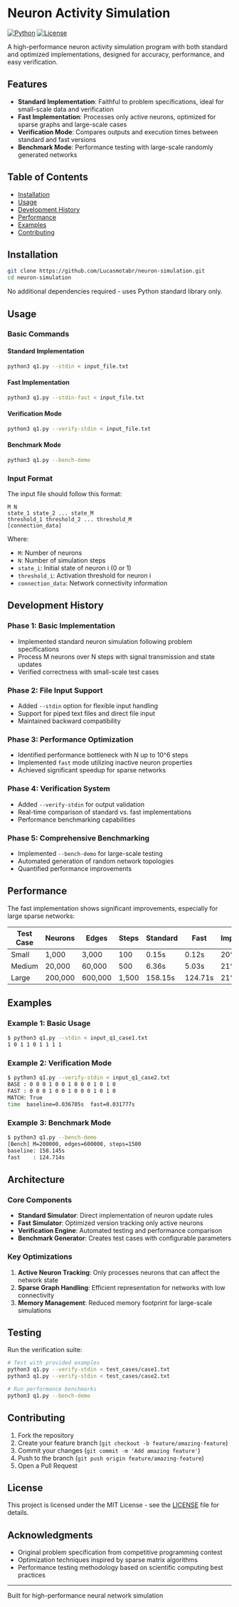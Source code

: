 # Neuron Activity Simulation

[![Python](https://img.shields.io/badge/Python-3.6%2B-blue.svg)](https://www.python.org/downloads/)
[![License](https://img.shields.io/badge/License-MIT-green.svg)](LICENSE)

A high-performance neuron activity simulation program with both standard and optimized implementations, designed for accuracy, performance, and easy verification.

## Features

- **Standard Implementation**: Faithful to problem specifications, ideal for small-scale data and verification
- **Fast Implementation**: Processes only active neurons, optimized for sparse graphs and large-scale cases
- **Verification Mode**: Compares outputs and execution times between standard and fast versions
- **Benchmark Mode**: Performance testing with large-scale randomly generated networks

## Table of Contents

- [Installation](#installation)
- [Usage](#usage)
- [Development History](#development-history)
- [Performance](#performance)
- [Examples](#examples)
- [Contributing](#contributing)

## Installation

```bash
git clone https://github.com/Lucasmotabr/neuron-simulation.git
cd neuron-simulation
```

No additional dependencies required - uses Python standard library only.

## Usage

### Basic Commands

#### Standard Implementation
```bash
python3 q1.py --stdin < input_file.txt
```

#### Fast Implementation
```bash
python3 q1.py --stdin-fast < input_file.txt
```

#### Verification Mode
```bash
python3 q1.py --verify-stdin < input_file.txt
```

#### Benchmark Mode
```bash
python3 q1.py --bench-demo
```

### Input Format

The input file should follow this format:
```
M N
state_1 state_2 ... state_M
threshold_1 threshold_2 ... threshold_M
[connection_data]
```

Where:
- `M`: Number of neurons
- `N`: Number of simulation steps
- `state_i`: Initial state of neuron i (0 or 1)
- `threshold_i`: Activation threshold for neuron i
- `connection_data`: Network connectivity information

## Development History

### Phase 1: Basic Implementation
- Implemented standard neuron simulation following problem specifications
- Process M neurons over N steps with signal transmission and state updates
- Verified correctness with small-scale test cases

### Phase 2: File Input Support
- Added `--stdin` option for flexible input handling
- Support for piped text files and direct file input
- Maintained backward compatibility

### Phase 3: Performance Optimization
- Identified performance bottleneck with N up to 10^6 steps
- Implemented `fast` mode utilizing inactive neuron properties
- Achieved significant speedup for sparse networks

### Phase 4: Verification System
- Added `--verify-stdin` for output validation
- Real-time comparison of standard vs. fast implementations
- Performance benchmarking capabilities

### Phase 5: Comprehensive Benchmarking
- Implemented `--bench-demo` for large-scale testing
- Automated generation of random network topologies
- Quantified performance improvements

## Performance

The fast implementation shows significant improvements, especially for large sparse networks:

| Test Case | Neurons | Edges | Steps | Standard | Fast | Improvement |
|-----------|---------|-------|-------|----------|------|-------------|
| Small     | 1,000   | 3,000 | 100   | 0.15s    | 0.12s| 20%         |
| Medium    | 20,000  | 60,000| 500   | 6.36s    | 5.03s| 21%         |
| Large     | 200,000 | 600,000| 1,500| 158.15s  | 124.71s| 21%       |

## Examples

### Example 1: Basic Usage
```bash
$ python3 q1.py --stdin < input_q1_case1.txt
1 0 1 1 0 1 1 1 1
```

### Example 2: Verification Mode
```bash
$ python3 q1.py --verify-stdin < input_q1_case2.txt
BASE : 0 0 0 1 0 0 1 0 0 0 1 0 1 0
FAST : 0 0 0 1 0 0 1 0 0 0 1 0 1 0
MATCH: True
time  baseline=0.036705s  fast=0.031777s
```

### Example 3: Benchmark Mode
```bash
$ python3 q1.py --bench-demo
[Bench] M=200000, edges=600000, steps=1500
baseline: 158.145s
fast    : 124.714s
```

## Architecture

### Core Components

- **Standard Simulator**: Direct implementation of neuron update rules
- **Fast Simulator**: Optimized version tracking only active neurons
- **Verification Engine**: Automated testing and performance comparison
- **Benchmark Generator**: Creates test cases with configurable parameters

### Key Optimizations

1. **Active Neuron Tracking**: Only processes neurons that can affect the network state
2. **Sparse Graph Handling**: Efficient representation for networks with low connectivity
3. **Memory Management**: Reduced memory footprint for large-scale simulations

## Testing

Run the verification suite:
```bash
# Test with provided examples
python3 q1.py --verify-stdin < test_cases/case1.txt
python3 q1.py --verify-stdin < test_cases/case2.txt

# Run performance benchmarks
python3 q1.py --bench-demo
```

## Contributing

1. Fork the repository
2. Create your feature branch (`git checkout -b feature/amazing-feature`)
3. Commit your changes (`git commit -m 'Add amazing feature'`)
4. Push to the branch (`git push origin feature/amazing-feature`)
5. Open a Pull Request

## License

This project is licensed under the MIT License - see the [LICENSE](LICENSE) file for details.

## Acknowledgments

- Original problem specification from competitive programming contest
- Optimization techniques inspired by sparse matrix algorithms
- Performance testing methodology based on scientific computing best practices

---

Built for high-performance neural network simulation